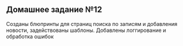 ## Домашнее задание №12

Созданы блюпринты для страниц поиска по записям
и добавления новости, задействованы шаблоны.
Добавлены логгирование и обработка ошибок
